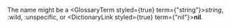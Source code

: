 The name might be a <GlossaryTerm styled={true} term={"string"}><i>string</i></GlossaryTerm>, :wild, :unspecific, or <DictionaryLink styled={true} term={"nil"}><b>nil</b></DictionaryLink>. 



